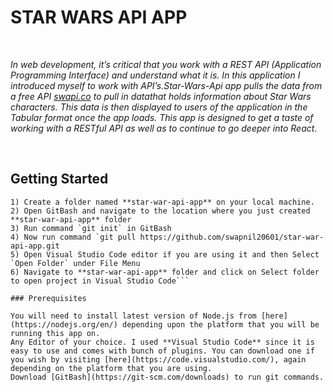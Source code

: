 # STAR WARS API APP
<br>

*In web development, it’s critical that you work with a REST API (Application Programming Interface) and understand what it is. In this application I introduced myself to work with API’s.Star-Wars-Api app pulls the data from a free API [swapi.co](https://swapi.co/) to pull in datathat holds information about Star Wars characters. This data is then displayed to users of the application in the Tabular format once the app loads.
This app is designed to get a taste of working with a RESTful API as well as to continue to go deeper into React*.

<br>

## Getting Started

``` 
1) Create a folder named **star-war-api-app** on your local machine.
2) Open GitBash and navigate to the location where you just created **star-war-api-app** folder
3) Run command `git init` in GitBash
4) Now run command `git pull https://github.com/swapnil20601/star-war-api-app.git
5) Open Visual Studio Code editor if you are using it and then Select `Open Folder` under File Menu
6) Navigate to **star-war-api-app** folder and click on Select folder to open project in Visual Studio Code``` 

### Prerequisites

You will need to install latest version of Node.js from [here](https://nodejs.org/en/) depending upon the platform that you will be running this app on. 
Any Editor of your choice. I used **Visual Studio Code** since it is easy to use and comes with bunch of plugins. You can download one if you wish by visiting [here](https://code.visualstudio.com/), again depending on the platform that you are using.
Download [GitBash](https://git-scm.com/downloads) to run git commands.